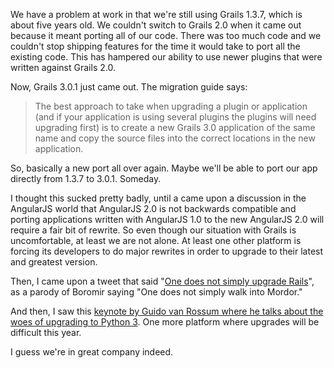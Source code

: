 We have a problem at work in that we're still using Grails 1.3.7, which is about
five years old.  We couldn't switch to Grails 2.0 when it came out because it
meant porting all of our code.  There was too much code and we couldn't stop
shipping features for the time it would take to port all the existing code.
This has hampered our ability to use newer plugins that were written against
Grails 2.0.

Now, Grails 3.0.1 just came out.  The migration guide says:

> The best approach to take when upgrading a plugin or application (and if your
> application is using several plugins the plugins will need upgrading first) is
> to create a new Grails 3.0 application of the same name and copy the source
> files into the correct locations in the new application.

So, basically a new port all over again.  Maybe we'll be able to port our app
directly from 1.3.7 to 3.0.1.  Someday.

I thought this sucked pretty badly, until a came upon a discussion in the
AngularJS world that AngularJS 2.0 is not backwards compatible and porting
applications written with AngularJS 1.0 to the new AngularJS 2.0 will require a
fair bit of rewrite.  So even though our situation with Grails is uncomfortable,
at least we are not alone.  At least one other platform is forcing its
developers to do major rewrites in order to upgrade to their latest and greatest
version.

Then, I came upon a tweet that said
"[One does not simply upgrade Rails](https://twitter.com/agile_memes/status/568718928345583616)",
as a parody of Boromir saying "One does not simply walk into Mordor."

And then, I saw this
[keynote by Guido van Rossum where he talks about the woes of upgrading to Python 3](https://youtu.be/G-uKNd5TSBw?t=2m20s).
One more platform where upgrades will be difficult this year.

I guess we're in great company indeed.

